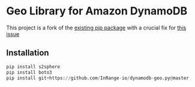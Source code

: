 # Geo Library for Amazon DynamoDB

This project is a fork of the [existing pip package](https://github.com/Sigm0oid/dynamodb-geo.py) with a crucial fix for [this issue](https://github.com/Sigm0oid/dynamodb-geo.py/issues/43) 

## Installation

```python
pip install s2sphere
pip install boto3
pip install git+https://github.com/InRange-io/dynamodb-geo.py@master
```
